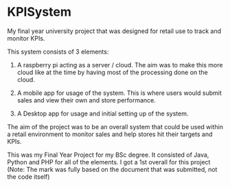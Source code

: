 # KPISystem
My final year university project that was designed for retail use to track and monitor KPIs.

This system consists of 3 elements:
1. A raspberry pi acting as a server / cloud. The aim was to make this more cloud like at the time by having most of the processing done on the cloud.

2. A mobile app for usage of the system. This is where users would submit sales and view their own and store performance.

3. A Desktop app for usage and initial setting up of the system.

The aim of the project was to be an overall system that could be used within a retail environment to monitor sales and help stores hit their targets and KPIs.

This was my Final Year Project for my BSc degree. It consisted of Java, Python and PHP for all of the elements. I got a 1st overall for this project (Note: The mark was fully based on the document that was submitted, not the code itself)
